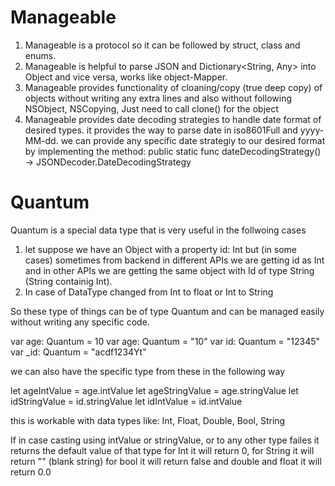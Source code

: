 # Manageable
 1. Manageable is a protocol so it can be followed by struct, class and enums.
 2. Manageable is helpful to parse JSON and Dictionary<String, Any> into Object and vice versa, works like object-Mapper.
 3. Manageable provides functionality of cloaning/copy (true deep copy) of objects without writing any extra lines and also without following NSObject, NSCopying, Just need to call clone() for the object
 4. Manageable provides date decoding strategies to handle date format of desired types. it provides the way to parse date in iso8601Full and yyyy-MM-dd. we can provide any specific date strategiy to our desired format by implementing the method:
     public static func dateDecodingStrategy() -> JSONDecoder.DateDecodingStrategy

# Quantum
 Quantum is a special data type that is very useful in the follwoing cases

1. let suppose we have an Object with a property id: Int but (in some cases) sometimes from backend in different APIs we are getting id as Int and in other APIs we are getting the same object with Id of type String (String containig Int).
2. In case of DataType changed from Int to float or Int to String

So these type of things can be of type Quantum and can be managed easily without writing any specific code.


var age: Quantum = 10 
var age: Quantum = "10"
var id: Quantum = "12345"
var _id: Quantum = "acdf1234Yt"

we can also have the specific type from these in the following way

let ageIntValue = age.intValue 
let ageStringValue = age.stringValue
let idStringValue = id.stringValue
let idIntValue = id.intValue

this is workable with data types like: Int, Float, Double, Bool, String

If in case casting using intValue or stringValue, or to any other type failes it returns the default value of that type
for Int it will return 0, for String it will return "" (blank string) for bool it will return false and double and float it will return 0.0
